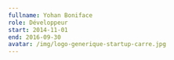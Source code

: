 ```yaml
---
fullname: Yohan Boniface
role: Développeur
start: 2014-11-01
end: 2016-09-30
avatar: /img/logo-generique-startup-carre.jpg
---
```

